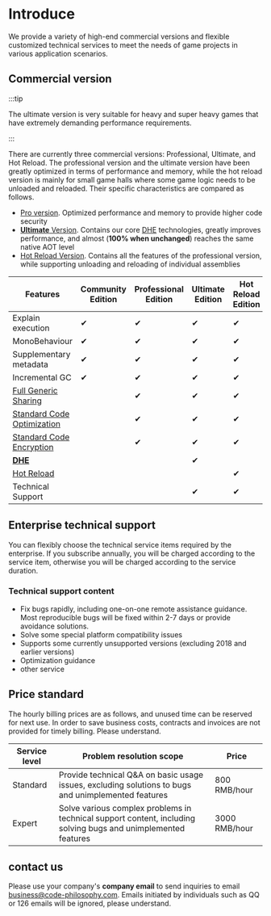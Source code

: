 # Introduce

We provide a variety of high-end commercial versions and flexible customized technical services to meet the needs of game projects in various application scenarios.

## Commercial version

:::tip

The ultimate version is very suitable for heavy and super heavy games that have extremely demanding performance requirements.

:::

There are currently three commercial versions: Professional, Ultimate, and Hot Reload. The professional version and the ultimate version have been greatly optimized in terms of performance and memory, while the hot reload version is mainly for small game halls where some game logic needs to be unloaded and reloaded.
Their specific characteristics are compared as follows.

- [Pro version](./pro/intro.md). Optimized performance and memory to provide higher code security
- [**Ultimate** Version](./ultimate/intro.md). Contains our core [DHE](./differentialhybridexecution) technologies, greatly improves performance, and almost (**100% when unchanged**) reaches the same native AOT level
- [Hot Reload Version](./reload/intro.md). Contains all the features of the professional version, while supporting unloading and reloading of individual assemblies

|Features|Community Edition|Professional Edition|Ultimate Edition|Hot Reload Edition|
|-|-|-|-|-|
|Explain execution|✔|✔|✔|✔|
|MonoBehaviour|✔|✔|✔|✔|
|Supplementary metadata|✔|✔|✔|✔|
|Incremental GC|✔|✔|✔|✔|
|[Full Generic Sharing](./fullgenericsharing)||✔|✔|✔|
|[Standard Code Optimization](./basiccodeoptimization)||✔|✔|✔|
|[Standard Code Encryption](./basicencryption)||✔|✔|✔|
|[**DHE**](./differentialhybridexecution)|||✔||
|[Hot Reload](./reload/hotreloadassembly)||||✔|
|Technical Support|||✔|✔|


## Enterprise technical support

You can flexibly choose the technical service items required by the enterprise. If you subscribe annually, you will be charged according to the service item, otherwise you will be charged according to the service duration.

### Technical support content

- Fix bugs rapidly, including one-on-one remote assistance guidance. Most reproducible bugs will be fixed within 2-7 days or provide avoidance solutions.
- Solve some special platform compatibility issues
- Supports some currently unsupported versions (excluding 2018 and earlier versions)
- Optimization guidance
- other service

## Price standard

The hourly billing prices are as follows, and unused time can be reserved for next use. In order to save business costs, contracts and invoices are not provided for timely billing. Please understand.


|Service level|Problem resolution scope|Price|
|-|-|-|
|Standard|Provide technical Q&A on basic usage issues, excluding solutions to bugs and unimplemented features|800 RMB/hour|
|Expert|Solve various complex problems in technical support content, including solving bugs and unimplemented features|3000 RMB/hour|

## contact us

Please use your company's **company email** to send inquiries to email business@code-philosophy.com. Emails initiated by individuals such as QQ or 126 emails will be ignored, please understand.